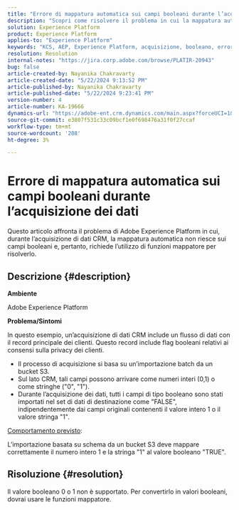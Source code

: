 ```yaml
---
title: "Errore di mappatura automatica sui campi booleani durante l’acquisizione dei dati"
description: "Scopri come risolvere il problema in cui la mappatura automatica non riesce sui campi booleani durante l’acquisizione dei dati"
solution: Experience Platform
product: Experience Platform
applies-to: "Experience Platform"
keywords: "KCS, AEP, Experience Platform, acquisizione, booleano, errore"
resolution: Resolution
internal-notes: "https://jira.corp.adobe.com/browse/PLATIR-20943"
bug: false
article-created-by: Nayanika Chakravarty
article-created-date: "5/22/2024 9:13:52 PM"
article-published-by: Nayanika Chakravarty
article-published-date: "5/22/2024 9:23:41 PM"
version-number: 4
article-number: KA-19666
dynamics-url: "https://adobe-ent.crm.dynamics.com/main.aspx?forceUCI=1&pagetype=entityrecord&etn=knowledgearticle&id=b41f0a30-8018-ef11-9f8a-6045bd026dc7"
source-git-commit: e3807f531c33c09bcf1e0f698476a31f0f27ccaf
workflow-type: tm+mt
source-wordcount: '208'
ht-degree: 3%

---
```


# Errore di mappatura automatica sui campi booleani durante l’acquisizione dei dati


Questo articolo affronta il problema di Adobe Experience Platform in cui, durante l’acquisizione di dati CRM, la mappatura automatica non riesce sui campi booleani e, pertanto, richiede l’utilizzo di funzioni mappatore per risolverlo.

## Descrizione {#description}


<b>Ambiente</b>

Adobe Experience Platform

<b>Problema/Sintomi</b>

In questo esempio, un’acquisizione di dati CRM include un flusso di dati con il record principale dei clienti. Questo record include flag booleani relativi ai consensi sulla privacy dei clienti.

- Il processo di acquisizione si basa su un’importazione batch da un bucket S3.
- Sul lato CRM, tali campi possono arrivare come numeri interi (0,1) o come stringhe (&quot;0&quot;, &quot;1&quot;).
- Durante l’acquisizione dei dati, tutti i campi di tipo booleano sono stati importati nel set di dati di destinazione come &quot;FALSE&quot;, indipendentemente dai campi originali contenenti il valore intero 1 o il valore stringa &quot;1&quot;.


<u>Comportamento previsto</u>:

L’importazione basata su schema da un bucket S3 deve mappare correttamente il numero intero 1 e la stringa &quot;1&quot; al valore booleano &quot;TRUE&quot;.


## Risoluzione {#resolution}


Il valore booleano 0 o 1 non è supportato. Per convertirlo in valori booleani, dovrai usare le funzioni mappatore.

